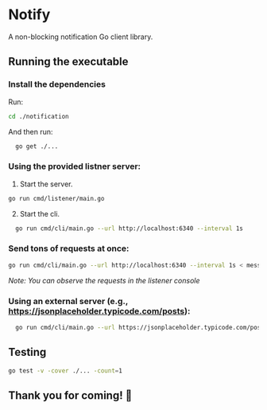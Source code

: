 # Notify

A non-blocking notification Go client library.

## Running the executable

### Install the dependencies

Run:

```sh
cd ./notification
```

And then run:

```sh
  go get ./...
```

### Using the provided listner server:
1. Start the server.
```sh
go run cmd/listener/main.go
```
2. Start the cli.
```sh
  go run cmd/cli/main.go --url http://localhost:6340 --interval 1s
```  

### Send tons of requests at once:

```sh
go run cmd/cli/main.go --url http://localhost:6340 --interval 1s < messages.txt
```

*Note: You can observe the requests in the listener console*   



### Using an external server (e.g., https://jsonplaceholder.typicode.com/posts):
```sh
  go run cmd/cli/main.go --url https://jsonplaceholder.typicode.com/posts --interval 1s
```

## Testing

```sh
go test -v -cover ./... -count=1
```

## Thank you for coming! 🍻

